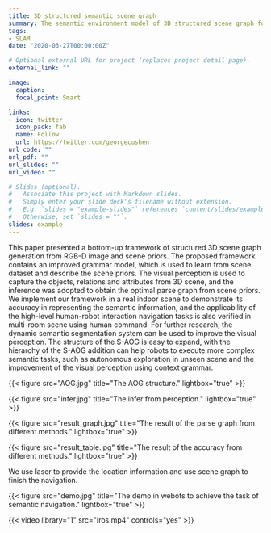 ```yaml
---
title: 3D structured semantic scene graph
summary: The semantic environment model of 3D structured scene graph for the implementation of robot task
tags:
- SLAM
date: "2020-03-27T00:00:00Z"

# Optional external URL for project (replaces project detail page).
external_link: ""

image:
  caption: 
  focal_point: Smart

links:
- icon: twitter
  icon_pack: fab
  name: Follow
  url: https://twitter.com/georgecushen
url_code: ""
url_pdf: ""
url_slides: ""
url_video: ""

# Slides (optional).
#   Associate this project with Markdown slides.
#   Simply enter your slide deck's filename without extension.
#   E.g. `slides = "example-slides"` references `content/slides/example-slides.md`.
#   Otherwise, set `slides = ""`.
slides: example
---
```


This paper presented a bottom-up framework of structured 3D scene graph generation from RGB-D image and scene priors. The proposed framework contains an improved grammar model, which is used to learn from scene dataset and describe the scene priors. The visual perception is used to capture the objects, relations and attributes from 3D scene, and the inference was adopted to obtain the optimal parse graph from scene priors. We implement our framework in a real indoor scene to demonstrate its accuracy in representing the semantic information, and the applicability of the high-level human-robot interaction navigation tasks is also verified in multi-room scene using human command. For further research, the dynamic semantic segmentation system can be used to improve the visual perception. The structure of the S-AOG is easy to expand, with the hierarchy of the S-AOG addition can help robots to execute more complex semantic tasks, such as autonomous exploration in unseen scene and the improvement of the visual perception using context grammar.

{{< figure src="AOG.jpg" title="The AOG structure." lightbox="true" >}}

{{< figure src="infer.jpg" title="The infer from perception." lightbox="true" >}}

{{< figure src="result_graph.jpg" title="The result of the parse graph from different methods." lightbox="true" >}}

{{< figure src="result_table.jpg" title="The result of the accuracy from different methods." lightbox="true" >}}

We use laser to provide the location information and use scene graph to finish the navigation.

{{< figure src="demo.jpg" title="The demo in webots to achieve the task of semantic navigation." lightbox="true" >}}

{{< video library="1" src="Iros.mp4" controls="yes" >}}
